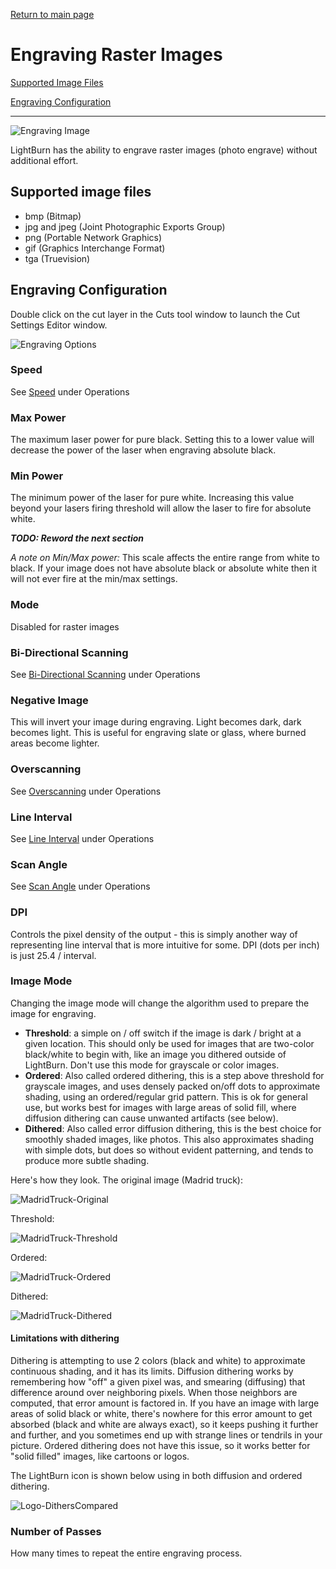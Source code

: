[Return to main page](README.md)

# Engraving Raster Images

[Supported Image Files](#supported)

[Engraving Configuration](#configuration)

-----

![Engraving Image](img/EngravingImage.PNG)

LightBurn has the ability to engrave raster images (photo engrave) without additional effort.

<a name="supported"></a>
## Supported image files

* bmp (Bitmap)
* jpg and jpeg (Joint Photographic Exports Group)
* png (Portable Network Graphics) 
* gif (Graphics Interchange Format)
* tga (Truevision)

<a name="configuration"></a>
## Engraving Configuration

Double click on the cut layer in the Cuts tool window to launch the Cut Settings Editor window.

![Engraving Options](/img/EngravingOptions.PNG)

### Speed

See [Speed](/Operations.md#speed) under Operations

### Max Power

The maximum laser power for pure black. Setting this to a lower value will decrease the power of the laser when engraving absolute black. 

### Min Power

The minimum power of the laser for pure white. Increasing this value beyond your lasers firing threshold will allow the laser to fire for absolute white.

***TODO: Reword the next section***

*A note on Min/Max power:* This scale affects the entire range from white to black. If your image does not have absolute black or absolute white then it will not ever fire at the min/max settings. 

### Mode

Disabled for raster images

### Bi-Directional Scanning

See [Bi-Directional Scanning](/Operations.md#bidirectional) under Operations

### Negative Image

This will invert your image during engraving. Light becomes dark, dark becomes light. This is useful for engraving slate or glass, where burned areas become lighter.

### Overscanning

See [Overscanning](/Operations.md#overscanning) under Operations

### Line Interval

See [Line Interval](/Operations.md#lineinterval) under Operations

### Scan Angle

See [Scan Angle](/Operations.md#scanangle) under Operations

### DPI

Controls the pixel density of the output - this is simply another way of representing line interval that is more intuitive for some.  DPI (dots per inch) is just 25.4 / interval.

### Image Mode

Changing the image mode will change the algorithm used to prepare the image for engraving.

- **Threshold**: a simple on / off switch if the image is dark / bright at a given location. This should only be used for images that are two-color black/white to begin with, like an image you dithered outside of LightBurn.  Don't use this mode for grayscale or color images.
- **Ordered**: Also called ordered dithering, this is a step above threshold for grayscale images, and uses densely packed on/off dots to approximate shading, using an ordered/regular grid pattern. This is ok for general use, but works best for images with large areas of solid fill, where diffusion dithering can cause unwanted artifacts (see below).
- **Dithered**: Also called error diffusion dithering, this is the best choice for smoothly shaded images, like photos. This also approximates shading with simple dots, but does so without evident patterning, and tends to produce more subtle shading.

Here's how they look.  The original image (Madrid truck):

![MadridTruck-Original](img/MadridTruck-Original.png)

Threshold:

![MadridTruck-Threshold](img/MadridTruck-Threshold.png)

Ordered:

![MadridTruck-Ordered](img/MadridTruck-Ordered.png)

Dithered:

![MadridTruck-Dithered](img/MadridTruck-Dithered.png)



#### Limitations with dithering

Dithering is attempting to use 2 colors (black and white) to approximate continuous shading, and it has its limits. Diffusion dithering works by remembering how "off" a given pixel was, and smearing (diffusing) that difference around over neighboring pixels. When those neighbors are computed, that error amount is factored in. If you have an image with large areas of solid black or white, there's nowhere for this error amount to get absorbed (black and white are always exact), so it keeps pushing it further and further, and you sometimes end up with strange lines or tendrils in your picture. Ordered dithering does not have this issue, so it works better for "solid filled" images, like cartoons or logos.

The LightBurn icon is shown below using in both diffusion and ordered dithering.

![Logo-DithersCompared](img/Logo-DithersCompared.png)

### Number of Passes

How many times to repeat the entire engraving process.

